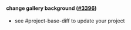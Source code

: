 #### change gallery background ([#3396](https://github.com/shopsys/shopsys/pull/3396))

-   see #project-base-diff to update your project
